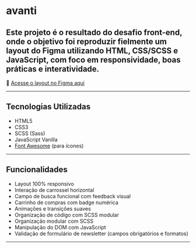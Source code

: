 # avanti
Este projeto é o resultado do desafio front-end, onde o objetivo foi reproduzir fielmente um layout do Figma utilizando **HTML**, **CSS/SCSS** e **JavaScript**, com foco em responsividade, boas práticas e interatividade.
---

🔗 [Acesse o layout no Figma aqui](https://www.figma.com/proto/DqtFxC6312M32mLt8FpJjq/innovation-class?page-id=13%3A673&node-id=13-920&viewport=346%2C140%2C0.11&t=HyGGDSs83f1vbqMJ-1&scaling=scale-down&content-scaling=fixed)

---
##  Tecnologias Utilizadas

- HTML5
- CSS3
- SCSS (Sass)
- JavaScript Vanilla
- [Font Awesome](https://fontawesome.com/) (para ícones)

---

##  Funcionalidades

- Layout 100% responsivo
- Interação de carrossel horizontal
- Campo de busca funcional com feedback visual
- Carrinho de compras com badge numérica
- Animações e transições suaves
- Organização de código com SCSS modular
- Organização modular com SCSS
- Manipulação do DOM com JavaScript
- Validação de formulário de newsletter (campos obrigatórios e formatos)

---
